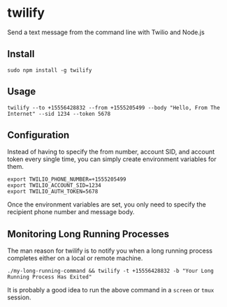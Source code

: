 twilify
=======

Send a text message from the command line with Twilio and Node.js

Install
-------

    sudo npm install -g twilify

Usage
-----

    twilify --to +15556428832 --from +1555205499 --body "Hello, From The Internet" --sid 1234 --token 5678

Configuration
-------------

Instead of having to specify the from number, account SID, and account token every single time, you can simply create environment variables for them.

    export TWILIO_PHONE_NUMBER=+1555205499
    export TWILIO_ACCOUNT_SID=1234
    export TWILIO_AUTH_TOKEN=5678

Once the environment variables are set, you only need to specify the recipient phone number and message body.

Monitoring Long Running Processes
---------------------------------

The man reason for twilify is to notify you when a long running process completes either on a local or remote machine.

    ./my-long-running-command && twilify -t +15556428832 -b "Your Long Running Process Has Exited"

It is probably a good idea to run the above command in a `screen` or `tmux` session.